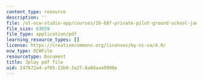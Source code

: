 ```yaml
---
content_type: resource
description: ''
file: /ol-ocw-studio-app/courses/16-687-private-pilot-ground-school-january-iap-2019/247672a4af8522b03a278a0daaa9998e_alLh1Jdqwvg.pdf
file_size: 63659
file_type: application/pdf
learning_resource_types: []
license: https://creativecommons.org/licenses/by-nc-sa/4.0/
ocw_type: OCWFile
resourcetype: Document
title: 3play pdf file
uid: 247672a4-af85-22b0-3a27-8a0daaa9998e
---
```

